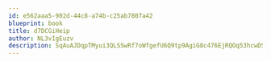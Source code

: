 ```yaml
---
id: e562aaa5-902d-44c8-a74b-c25ab7807a42
blueprint: book
title: d7DCGiHeip
author: NL3vIgEuzv
description: SqAuAJDqpTMyui3QLSSwRf7oWfgefU6Q9tp9AgiG8c476EjRQOq53hcwDSOXmmHy2eIp5bK1mRY3CTI5csYw1OVQed6BxHfTcFnq
---
```


